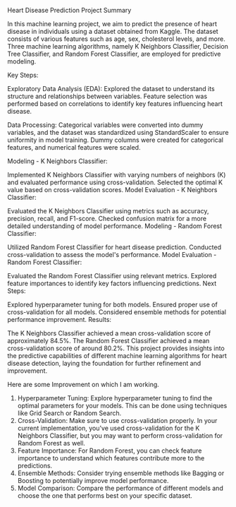 Heart Disease Prediction Project Summary

In this machine learning project, we aim to predict the presence of heart disease in individuals using a dataset obtained from Kaggle. The dataset consists of various features such as age, sex, cholesterol levels, and more. Three machine learning algorithms, namely K Neighbors Classifier, Decision Tree Classifier, and Random Forest Classifier, are employed for predictive modeling.

Key Steps:

Exploratory Data Analysis (EDA): Explored the dataset to understand its structure and relationships between variables. Feature selection was performed based on correlations to identify key features influencing heart disease.

Data Processing: Categorical variables were converted into dummy variables, and the dataset was standardized using StandardScaler to ensure uniformity in model training. Dummy columns were created for categorical features, and numerical features were scaled.

Modeling - K Neighbors Classifier:

Implemented K Neighbors Classifier with varying numbers of neighbors (K) and evaluated performance using cross-validation.
Selected the optimal K value based on cross-validation scores.
Model Evaluation - K Neighbors Classifier:

Evaluated the K Neighbors Classifier using metrics such as accuracy, precision, recall, and F1-score.
Checked confusion matrix for a more detailed understanding of model performance.
Modeling - Random Forest Classifier:

Utilized Random Forest Classifier for heart disease prediction.
Conducted cross-validation to assess the model's performance.
Model Evaluation - Random Forest Classifier:

Evaluated the Random Forest Classifier using relevant metrics.
Explored feature importances to identify key factors influencing predictions.
Next Steps:

Explored hyperparameter tuning for both models.
Ensured proper use of cross-validation for all models.
Considered ensemble methods for potential performance improvement.
Results:

The K Neighbors Classifier achieved a mean cross-validation score of approximately 84.5%.
The Random Forest Classifier achieved a mean cross-validation score of around 80.2%.
This project provides insights into the predictive capabilities of different machine learning algorithms for heart disease detection, laying the foundation for further refinement and improvement.

Here are some Improvement on which I am working.

1. Hyperparameter Tuning:
Explore hyperparameter tuning to find the optimal parameters for your models. This can be done using techniques like Grid Search or Random Search.
2. Cross-Validation:
Make sure to use cross-validation properly. In your current implementation, you've used cross-validation for the K Neighbors Classifier, but you may want to perform cross-validation for Random Forest as well.
3. Feature Importance:
For Random Forest, you can check feature importance to understand which features contribute more to the predictions.
4. Ensemble Methods:
Consider trying ensemble methods like Bagging or Boosting to potentially improve model performance.
5. Model Comparison:
Compare the performance of different models and choose the one that performs best on your specific dataset.
